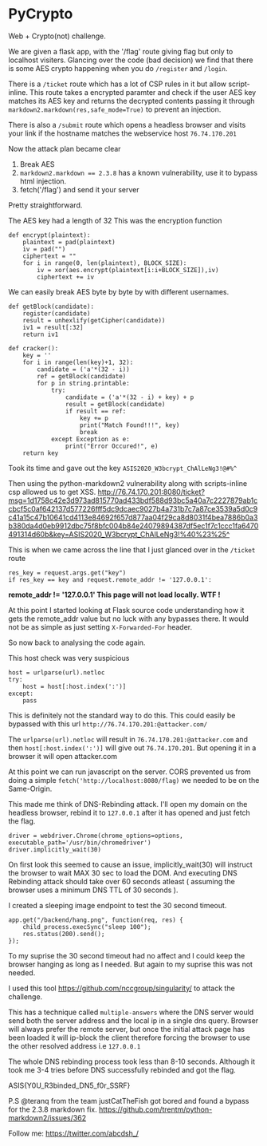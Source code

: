 # PyCrypto

Web + Crypto(not) challenge.

We are given a flask app, with the '/flag' route giving flag but only to localhost visiters.
Glancing over the code (bad decision) we find that there is some AES crypto happening when you do `/register` and `/login`.

There is a `/ticket` route which has a lot of CSP rules in it but allow script-inline.
This route takes a encrypted paramter and check if the user AES key matches its AES key and returns the decrypted contents passing it through `markdown2.markdown(res,safe_mode=True)` to prevent an injection.

There is also a `/submit` route which opens a headless browser and visits your link if the hostname matches the webservice host `76.74.170.201`

Now the attack plan became clear

1. Break AES
2. `markdown2.markdown == 2.3.8` has a known vulnerability, use it to bypass html injection.
3. fetch('/flag') and send it your server

Pretty straightforward.

The AES key had a length of 32
This was the encryption function

```
def encrypt(plaintext):
    plaintext = pad(plaintext)
    iv = pad("")
    ciphertext = ""
    for i in range(0, len(plaintext), BLOCK_SIZE):
        iv = xor(aes.encrypt(plaintext[i:i+BLOCK_SIZE]),iv)
        ciphertext += iv
```

We can easily break AES byte by byte by with different usernames.
```
def getBlock(candidate):
    register(candidate)
    result = unhexlify(getCipher(candidate))
    iv1 = result[:32]
    return iv1

def cracker():
    key = ''
    for i in range(len(key)+1, 32):
        candidate = ('a'*(32 - i))
        ref = getBlock(candidate)
        for p in string.printable:
            try:
                candidate = ('a'*(32 - i) + key) + p
                result = getBlock(candidate)
                if result == ref:
                    key += p
                    print("Match Found!!!", key)
                    break
            except Exception as e:
                print("Error Occured!", e)
    return key
```

Took its time and gave out the key `ASIS2020_W3bcrypt_ChAlLeNg3!@#%^`

Then using the python-markdown2 vulnerability along with scripts-inline csp allowed us to get XSS.
http://76.74.170.201:8080/ticket?msg=1d1758c42e3d973ad815770ad433bdf588d93bc5a40a7c2227879ab1ccbcf5c0af642137d577226fff5dc9dcaec9027b4a731b7c7a87ce3539a5d0c9c41a15c47b10641cd4113e84692f657d877aa04f29ca8d8031f4bea7886b0a3b380da4d0eb9912dbc75f8bfc004b84e24079894387df5ec1f7c1ccc1fa6470491314d60b&key=ASIS2020_W3bcrypt_ChAlLeNg3!%40%23%25^

This is when we came across the line that I just glanced over in the `/ticket` route

```
res_key = request.args.get("key")
if res_key == key and request.remote_addr != '127.0.0.1':        
```
**remote_addr != '127.0.0.1' This page will not load locally. WTF !**

At this point I started looking at Flask source code understanding how it gets the remote_addr value but no luck with any bypasses there.
It would not be as simple as just setting `X-Forwarded-For` header.

So now back to analysing the code again.

This host check was very suspicious

```
host = urlparse(url).netloc
try:
    host = host[:host.index(':')]
except:
    pass
```

This is definitely not the standard way to do this.
This could easily be bypassed with this url `http://76.74.170.201:@attacker.com/`

The `urlparse(url).netloc` will result in `76.74.170.201:@attacker.com` and then `host[:host.index(':')]` will give out `76.74.170.201`.
But opening it in a browser it will open attacker.com

At this point we can run javascript on the server. 
CORS prevented us from doing a simple `fetch('http://localhost:8080/flag)` we needed to be on the Same-Origin.

This made me think of DNS-Rebinding attack. I'll open my domain on the headless browser, rebind it to `127.0.0.1` after it has opened and just fetch the flag.

```
driver = webdriver.Chrome(chrome_options=options, executable_path='/usr/bin/chromedriver')
driver.implicitly_wait(30)
```

On first look this seemed to cause an issue, implicitly_wait(30) will instruct the browser to wait MAX 30 sec to load the DOM.
And executing DNS Rebinding attack should take over 60 seconds atleast ( assuming the browser uses a minimum DNS TTL of 30 seconds ).

I created a sleeping image endpoint to test the 30 second timeout. 

```
app.get("/backend/hang.png", function(req, res) {
    child_process.execSync("sleep 100");
    res.status(200).send();
});

```

To my suprise the 30 second timeout had no affect and I could keep the browser hanging as long as I needed.
But again to my suprise this was not needed.

I used this tool https://github.com/nccgroup/singularity/ to attack the challenge.

This has a technique called `multiple-answers` where the DNS server would send both the server address and the local ip in a single dns query.
Browser will always prefer the remote server, but once the initial attack page has been loaded it will ip-block the client  therefore forcing the browser to
use the other resolved address i.e `127.0.0.1`

The whole DNS rebinding process took less than 8-10 seconds. Although it took me 3-4 tries before DNS successfully rebinded and got the flag.

ASIS{Y0U_R3binded_DN5_f0r_SSRF}

P.S @teranq from the team justCatTheFish got bored and found a bypass for the 2.3.8 markdown fix. https://github.com/trentm/python-markdown2/issues/362



Follow me: https://twitter.com/abcdsh_/


